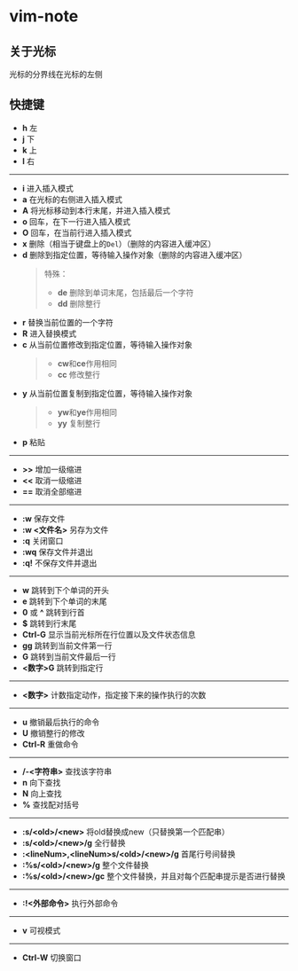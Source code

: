 # vim-note

## 关于光标
光标的分界线在光标的左侧
## 快捷键
- **h** 左
- **j** 下
- **k** 上
- **l** 右
---
- **i** 进入插入模式
- **a** 在光标的右侧进入插入模式
- **A** 将光标移动到本行末尾，并进入插入模式
- **o** 回车，在下一行进入插入模式
- **O** 回车，在当前行进入插入模式
- **x** 删除（相当于键盘上的`Del`）（删除的内容进入缓冲区）
- **d** 删除到指定位置，等待输入操作对象（删除的内容进入缓冲区）
    >特殊：
    >- **de** 删除到单词末尾，包括最后一个字符
    >- **dd** 删除整行
- **r** 替换当前位置的一个字符
- **R** 进入替换模式
- **c** 从当前位置修改到指定位置，等待输入操作对象
    >- **cw**和**ce**作用相同
    >- **cc** 修改整行
- **y** 从当前位置复制到指定位置，等待输入操作对象
    >- **yw**和**ye**作用相同
    >- **yy** 复制整行
- **p** 粘贴
---
- **>>** 增加一级缩进
- **<<** 取消一级缩进
- **==** 取消全部缩进
---
- **:w** 保存文件
- **:w &lt;文件名&gt;** 另存为文件
- **:q** 关闭窗口
- **:wq** 保存文件并退出
- **:q!** 不保存文件并退出
---
- **w** 跳转到下个单词的开头
- **e** 跳转到下个单词的末尾
- **0** 或 **^** 跳转到行首
- **$** 跳转到行末尾
- **Ctrl-G** 显示当前光标所在行位置以及文件状态信息
- **gg** 跳转到当前文件第一行
- **G** 跳转到当前文件最后一行
- **&lt;数字&gt;G** 跳转到指定行
---
- **&lt;数字&gt;** 计数指定动作，指定接下来的操作执行的次数
---
- **u** 撤销最后执行的命令
- **U** 撤销整行的修改
- **Ctrl-R** 重做命令
---
- **/-&lt;字符串&gt;** 查找该字符串
- **n** 向下查找
- **N** 向上查找
- **%** 查找配对括号
---
- **:s/&lt;old&gt;/&lt;new&gt;** 将old替换成new（只替换第一个匹配串）
- **:s/&lt;old&gt;/&lt;new&gt;/g** 全行替换
- **:&lt;lineNum&gt;,&lt;lineNum&gt;s/&lt;old&gt;/&lt;new&gt;/g** 首尾行号间替换
- **:%s/&lt;old&gt;/&lt;new&gt;/g** 整个文件替换
- **:%s/&lt;old&gt;/&lt;new&gt;/gc** 整个文件替换，并且对每个匹配串提示是否进行替换
---
- **:!&lt;外部命令&gt;** 执行外部命令
---
- **v** 可视模式
---
- **Ctrl-W** 切换窗口